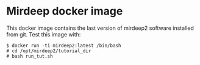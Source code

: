 
Mirdeep docker image
====================

This docker image contains the last version of mirdeep2 software installed from git.
Test this image with:

```
$ docker run -ti mirdeep2:latest /bin/bash
# cd /opt/mirdeep2/tutorial_dir
# bash run_tut.sh
```
